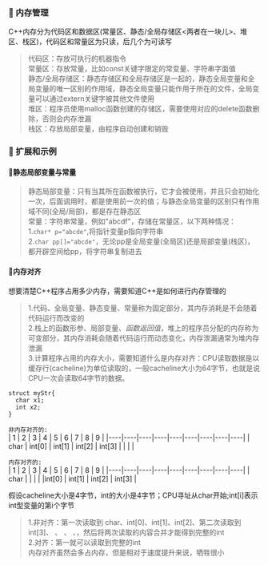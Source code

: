 ### 🐋 内存管理
C++内存分为代码区和数据区(常量区、静态/全局存储区<两者在一块儿>、堆区、栈区)，代码区和常量区为只读，后几个为可读写  
> 代码区：存放可执行的机器指令  
> 常量区：存放常量，比如const关键字限定的常变量、字符串字面值  
> 静态/全局存储区：静态存储区和全局存储区是一起的，静态全局变量和全局变量的唯一区别的作用域，静态全局变量只能作用于所在的文件，全局变量可以通过extern关键字被其他文件使用  
> 堆区：程序员使用malloc函数创建的存储区，需要使用对应的delete函数删除，否则会内存泄漏  
> 栈区：存放局部变量，由程序自动创建和销毁
### 🐋 扩展和示例
#### 🍎静态局部变量与常量
> 静态局部变量：只有当其所在函数被执行，它才会被使用，并且只会初始化一次，后面调用时，都是使用前一次的值；与静态全局变量的区别只有作用域不同(全局/局部)，都是存在静态区  
> 常量：字符串常量，例如"abcdf"，存储在常量区，以下两种情况：  
  >1.`char* p="abcde"`,将指针变量p指向字符串  
  >2.`char pp[]="abcde"`，无论pp是全局变量(全局区)还是局部变量(栈区)，都开辟空间给pp，将字符串复制进去  
#### 🍎内存对齐
想要清楚C++程序占用多少内存，需要知道C++是如何进行内存管理的  
  >1.代码、全局变量、静态变量、常量称为固定部分，其内存消耗是不会随着代码运行而改变的  
  >2.栈上的函数形参、局部变量、*函数返回值*，堆上的程序员分配的内存称为可变部分，其内存消耗会随着代码运行而动态变化，内存泄漏通常为堆内存泄漏  
  >3.计算程序占用的内存大小，需要知道什么是内存对齐：CPU读取数据是以缓存行(cacheline)为单位读取的，一般cacheline大小为64字节，也就是说CPU一次会读取64字节的数据。  

```
struct myStr{  
  char x1;  
  int x2;  
}
```  

`非内存对齐的:`  
| 1 | 2 | 3 | 4 | 5 | 6 | 7 | 8 | 9 |
|----|----|----|----|----|----|----|----|----|
| char | int[0] | int[1] | int[2] | int[3] |  |  |  |

`内存对齐的:`  
| 1 | 2 | 3 | 4 | 5 | 6 | 7 | 8 | 9 |
|----|----|----|----|----|----|----|----|----|
| char |  |  |  |  |int[0] | int[1] | int[2] | int[3] |  

假设cacheline大小是4字节，int的大小是4字节；CPU寻址从char开始;int[i]表示int型变量的第i个字节
>1.非对齐：第一次读取到 char、int[0]、int[1]、int[2]、第二次读取到int[3]、 、 、 、，然后将两次读取的内容合并才能得到完整的int  
>2.对齐：第一就可以读取到完整的int  
内存对齐虽然会多占内存，但是相对于速度提升来说，牺牲很小
